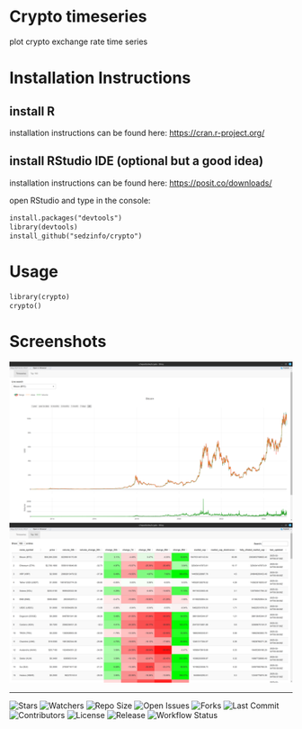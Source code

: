 # Crypto timeseries

plot crypto exchange rate time series

# Installation Instructions
## install R
installation instructions can be found here: https://cran.r-project.org/  
## install RStudio IDE (optional but a good idea)  
installation instructions can be found here: https://posit.co/downloads/  

open RStudio and type in the console:
```
install.packages("devtools")
library(devtools)
install_github("sedzinfo/crypto")
```
# Usage
```
library(crypto)
crypto()
```

# Screenshots
![Alt text](https://github.com/sedzinfo/crypto/blob/main/screenshots/crypto1.png)
![Alt text](https://github.com/sedzinfo/crypto/blob/main/screenshots/crypto2.png)

---

![Stars](https://img.shields.io/github/stars/sedzinfo/crypto)
![Watchers](https://img.shields.io/github/watchers/sedzinfo/crypto)
![Repo Size](https://img.shields.io/github/repo-size/sedzinfo/crypto)
![Open Issues](https://img.shields.io/github/issues/sedzinfo/crypto)
![Forks](https://img.shields.io/github/forks/sedzinfo/crypto)
![Last Commit](https://img.shields.io/github/last-commit/sedzinfo/crypto)
![Contributors](https://img.shields.io/github/contributors/sedzinfo/crypto)
![License](https://img.shields.io/github/license/sedzinfo/crypto)
![Release](https://img.shields.io/github/v/release/sedzinfo/crypto)
![Workflow Status](https://img.shields.io/github/actions/workflow/status/sedzinfo/crypto/main.yml)

